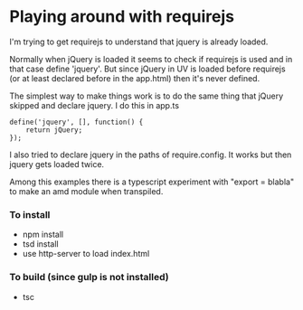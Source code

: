 # Playing around with requirejs

I'm trying to get requirejs to understand that jquery is already loaded.

Normally when jQuery is loaded it seems to check if requirejs is used and in that case define 'jquery'.
But since jQuery in UV is loaded before requirejs (or at least declared before in the app.html) then it's never defined.

The simplest way to make things work is to do the same thing that jQuery skipped and declare jquery. I do this in app.ts

    define('jquery', [], function() {
        return jQuery;
    });

I also tried to declare jquery in the paths of require.config. It works but then jquery gets loaded twice.

Among this examples there is a typescript experiment with "export = blabla" to make an amd module when transpiled.


### To install
- npm install
- tsd install
- use http-server to load index.html

### To build (since gulp is not installed)
- tsc

